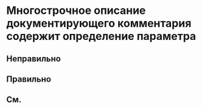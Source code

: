 # Многострочное описание документирующего комментария содержит определение параметра

## Неправильно

## Правильно

## См.

